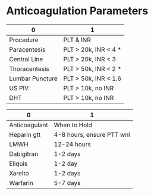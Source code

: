 # Anticoagulation Parameters

| 0               | 1                       |
|-----------------|-------------------------|
| Procedure       | PLT & INR               |
| Paracentesis    | PLT \> 20k, INR \< 4 \* |
| Central Line    | PLT \> 20k, INR \< 3    |
| Thoracentesis   | PLT \> 50k, INR \< 2 \* |
| Lumbar Puncture | PLT \> 50k, INR \< 1.6  |
| US PIV          | PLT \> 10k, no INR      |
| DHT             | PLT \> 10k, no INR      |

| 0             | 1                         |
|---------------|---------------------------|
| Anticoagulant | When to Hold              |
| Heparin gtt   | 4-8 hours, ensure PTT wnl |
| LMWH          | 12-24 hours               |
| Dabigitran    | 1-2 days                  |
| Eliquis       | 1-2 day                   |
| Xarelto       | 1-2 days                  |
| Warfarin      | 5-7 days                  |
